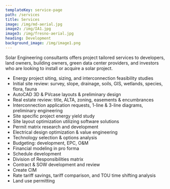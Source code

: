 ```yaml
---
templateKey: service-page
path: /services
title: Services
image: /img/md-aerial.jpg
image2: /img/IA1.jpg
image3: /img/fresno-aerial.jpg
heading: Development
background_image: /img/image1.png
---
```

Solar Engineering consultants offers project tailored services to developers, land owners, building owners,
green data center providers, and investors who are looking to install or acquire a solar project.

* Energy project siting, sizing, and interconnection feasibility studies
* Initial site review: survey, slope, drainage, soils, GIS, wetlands, species, flora, fauna
* AutoCAD 3D & PVcase layouts & preliminary design
* Real estate review: title, ALTA, zoning, easements & encumbrances
* Interconnection application requests, 1-line & 3-line diagrams, preliminary engineering
* Site specific project energy yield study
* Site layout optimization utilizing software solutions
* Permit matrix research and development
* Electrical design optimization & value engineering
* Technology selection & options analysis
* Budgeting: development, EPC, O&M
* Financial modeling in pro forma
* Schedule development
* Division of Responsibilities matrix
* Contract & SOW development and review
* Create CIM
* Rate tariff savings, tariff comparison, and TOU time shifting analysis
* Land use permitting
